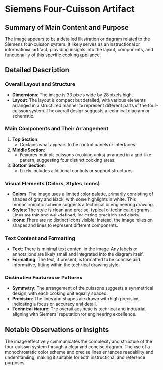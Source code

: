# Siemens Four-Cuisson Artifact

## Summary of Main Content and Purpose
The image appears to be a detailed illustration or diagram related to the Siemens four-cuisson system. It likely serves as an instructional or informational artifact, providing insights into the layout, components, and functionality of this specific cooking appliance.

## Detailed Description

### Overall Layout and Structure
- **Dimensions**: The image is 33 pixels wide by 28 pixels high.
- **Layout**: The layout is compact but detailed, with various elements arranged in a structured manner to represent different parts of the four-cuisson system. The overall design suggests a technical diagram or schematic.

### Main Components and Their Arrangement
1. **Top Section**:
   - Contains what appears to be control panels or interfaces.
2. **Middle Section**:
   - Features multiple cuissons (cooking units) arranged in a grid-like pattern, suggesting four distinct cooking areas.
3. **Bottom Section**:
   - Likely includes additional controls or support structures.

### Visual Elements (Colors, Styles, Icons)
- **Colors**: The image uses a limited color palette, primarily consisting of shades of gray and black, with some highlights in white. This monochromatic scheme suggests a technical or engineering drawing.
- **Styles**: The style is clean and precise, typical of technical diagrams. Lines are thin and well-defined, indicating precision and clarity.
- **Icons**: There are no distinct icons visible; instead, the image relies on shapes and lines to represent different components.

### Text Content and Formatting
- **Text**: There is minimal text content in the image. Any labels or annotations are likely small and integrated into the diagram itself.
- **Formatting**: The text, if present, is formatted to be concise and informative, fitting within the technical drawing style.

### Distinctive Features or Patterns
- **Symmetry**: The arrangement of the cuissons suggests a symmetrical design, with each cooking unit equally spaced.
- **Precision**: The lines and shapes are drawn with high precision, indicating a focus on accuracy and detail.
- **Technical Nature**: The overall aesthetic is technical and industrial, aligning with Siemens' reputation for engineering excellence.

## Notable Observations or Insights
The image effectively communicates the complexity and structure of the four-cuisson system through a clear and concise diagram. The use of a monochromatic color scheme and precise lines enhances readability and understanding, making it suitable for both instructional and reference purposes.